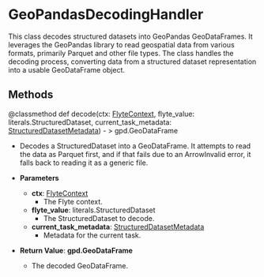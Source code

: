 # GeoPandasDecodingHandler

This class decodes structured datasets into GeoPandas GeoDataFrames. It leverages the GeoPandas library to read geospatial data from various formats, primarily Parquet and other file types. The class handles the decoding process, converting data from a structured dataset representation into a usable GeoDataFrame object.



## Methods
@classmethod
def decode(ctx: [FlyteContext](flytekit_core_context_manager_flytecontext), flyte_value: literals.StructuredDataset, current_task_metadata: [StructuredDatasetMetadata](flytekit_models_literals_structureddatasetmetadata)) - > gpd.GeoDataFrame
-  Decodes a StructuredDataset into a GeoDataFrame. It attempts to read the data as Parquet first, and if that fails due to an ArrowInvalid error, it falls back to reading it as a generic file.
- **Parameters**

  - **ctx**: [FlyteContext](flytekit_core_context_manager_flytecontext)
    - The Flyte context.
  - **flyte_value**: literals.StructuredDataset
    - The StructuredDataset to decode.
  - **current_task_metadata**: [StructuredDatasetMetadata](flytekit_models_literals_structureddatasetmetadata)
    - Metadata for the current task.

- **Return Value**:
**gpd.GeoDataFrame**
  - The decoded GeoDataFrame.
